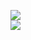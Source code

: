 [![](https://img.shields.io/badge/Made%20With-Github%20Spray-lightgrey.svg?style=for-the-badge&logo=github)](https://github.com/Annihil/github-spray#31354)  
[![](https://i.imgur.com/2DrTn0Z.gif)](https://github.com/Annihil/github-spray)